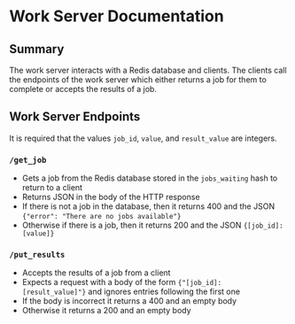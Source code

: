# Work Server Documentation

## Summary
The work server interacts with a Redis database and clients.
The clients call the endpoints of the work server which either returns a job for them to complete or accepts the results of a job.


## Work Server Endpoints
It is required that the values `job_id`, `value`, and `result_value` are integers.

### `/get_job`
* Gets a job from the Redis database stored in the `jobs_waiting` hash to return to a client
* Returns JSON in the body of the HTTP response
* If there is not a job in the database, then it returns 400 and the JSON
``` {"error": "There are no jobs available"} ```
* Otherwise if there is a job, then it returns 200 and the JSON
``` {[job_id]: [value]} ```

### `/put_results`
* Accepts the results of a job from a client
* Expects a request with a body of the form
``` {"[job_id]: [result_value]"} ```
and ignores entries following the first one
* If the body is incorrect it returns a 400 and an empty body
* Otherwise it returns a 200 and an empty body
